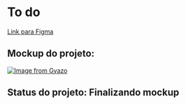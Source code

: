 # To do
<a href="https://www.figma.com/file/NidWepEcjlrWWvT2PUOgI6/Untitled?node-id=0%3A1">Link para Figma</a>
## Mockup do projeto:
[![Image from Gyazo](https://i.gyazo.com/8eff70986f96b76d400b448f6469b71e.gif)](https://gyazo.com/8eff70986f96b76d400b448f6469b71e)
## Status do projeto: Finalizando mockup
